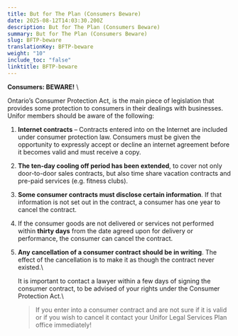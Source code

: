 ```yaml
---
title: But for The Plan (Consumers Beware)
date: 2025-08-12T14:03:30.200Z
description: But for The Plan (Consumers Beware)
summary: But for The Plan (Consumers Beware)
slug: BFTP-beware
translationKey: BFTP-beware
weight: "10"
include_toc: "false"
linktitle: BFTP-beware
---
```

**Consumers: BEWARE!** \

Ontario’s Consumer Protection Act, is the main piece of legislation that provides some protection to consumers in their dealings with businesses. Unifor members should be aware of the following:

1. **Internet contracts** – Contracts entered into on the Internet are included under consumer protection law. Consumers must be given the opportunity to expressly accept or decline an internet agreement before it becomes valid and must receive a copy.
2. **The ten-day cooling off period has been extended**, to cover not only door-to-door sales contracts, but also time share vacation contracts and pre-paid services (e.g. fitness clubs).
3. **Some consumer contracts must disclose certain information**. If that information is not set out in the contract, a consumer has one year to cancel the contract.
4. If the consumer goods are not delivered or services not performed within **thirty days** from the date agreed upon for delivery or performance, the consumer can cancel the contract.
5. **Any cancellation of a consumer contract should be in writing**. The effect of the cancellation is to make it as though the contract never existed.\

   It is important to contact a lawyer within a few days of signing the consumer contract, to be advised of your rights under the Consumer Protection Act.\

   > If you enter into a consumer contract and are not sure if it is valid
   >            or if you wish to cancel it
   > contact your Unifor Legal Services Plan office immediately!